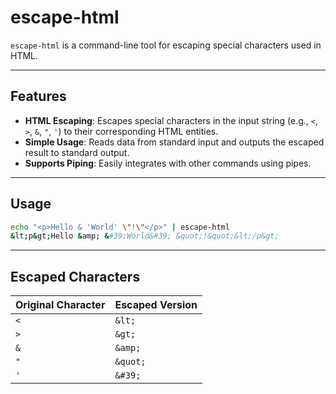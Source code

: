 # escape-html

`escape-html` is a command-line tool for escaping special characters used in HTML.

---

## Features

- **HTML Escaping**: Escapes special characters in the input string (e.g., `<`, `>`, `&`, `"`, `'`) to their corresponding HTML entities.
- **Simple Usage**: Reads data from standard input and outputs the escaped result to standard output.
- **Supports Piping**: Easily integrates with other commands using pipes.

---

## Usage

```sh
echo "<p>Hello & 'World' \"!\"</p>" | escape-html
&lt;p&gt;Hello &amp; &#39;World&#39; &quot;!&quot;&lt;/p&gt;
```

---

## Escaped Characters

| Original Character | Escaped Version |
|--------------------|-----------------|
| `<`                | `&lt;`         |
| `>`                | `&gt;`         |
| `&`                | `&amp;`        |
| `"`                | `&quot;`       |
| `'`                | `&#39;`        |
